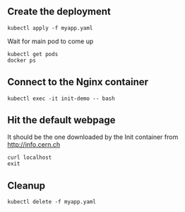 ## Create the deployment

```
kubectl apply -f myapp.yaml
```

Wait for main pod to come up
```
kubectl get pods
docker ps
```

## Connect to the Nginx container

```
kubectl exec -it init-demo -- bash
```

## Hit the default webpage

It should be the one downloaded by the Init container from http://info.cern.ch
```
curl localhost
exit
```

## Cleanup

```
kubectl delete -f myapp.yaml
```
